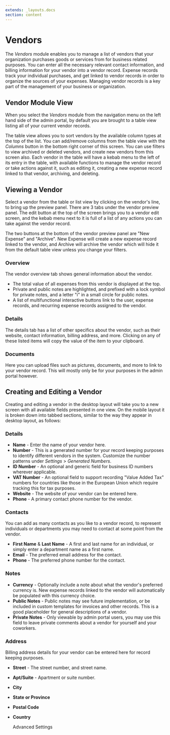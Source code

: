 ```yaml
---
extends: _layouts.docs
section: content
---
```


# Vendors

The *Vendors* module enables you to manage a list of vendors that your organization purchases goods or services from for business related purposes.  You can enter all the necessary relevant contact information, and billing information for your vendor into a vendor record.  Expense records track your individual purchases, and get linked to vendor records in order to organize the sources of your expenses.  Managing vendor records is a key part of the management of your business or organization.

## Vendor Module View

When you select the *Vendors* module from the navigation menu on the left hand side of the admin portal, by default you are brought to a table view listing all of your current vendor records.  

The table view allows you to sort vendors by the available column types at the top of the list.  You can add/remove columns from the table view with the *Columns* button in the bottom right corner of this screen.  You can use filters to view archived or deleted vendors, and create new vendors from this screen also.  Each vendor in the table will have a kebab menu to the left of its entry in the table, with available functions to manage the vendor record or take actions against it, such as editing it, creating a new expense record linked to that vendor, archiving, and deleting.

## Viewing a Vendor

Select a vendor from the table or list view by clicking on the vendor's line, to bring up the preview panel.  There are 3 tabs under the vendor preview panel.  The edit button at the top of the screen brings you to a vendor edit screen, and the kebab menu next to it is full of a list of any actions you can take against the vendor record.

The two buttons at the bottom of the vendor preview panel are "New Expense" and "Archive".  New Expense will create a new expense record linked to the vendor, and Archive will archive the vendor which will hide it from the default table view unless you change your filters.

### Overview

The vendor overview tab shows general information about the vendor.  

* The total value of all expenses from this vendor is displayed at the top.  
* Private and public notes are highlighted, and prefixed with a lock symbol for private notes, and a letter "i" in a small circle for public notes.
* A list of multifunctional interactive buttons link to the user, expense records, and recurring expense records assigned to the vendor.

### Details

The details tab has a list of other specifics about the vendor, such as their website, contact information, billing address, and more.  Clicking on any of these listed items will copy the value of the item to your clipboard.

### Documents

Here you can upload files such as pictures, documents, and more to link to your vendor record.  This will mostly only be for your purposes in the admin portal however.

## Creating and Editing a Vendor

Creating and editing a vendor in the desktop layout will take you to a new screen with all available fields presented in one view.  On the mobile layout it is broken down into tabbed sections, similar to the way they appear in desktop layout, as follows:

### Details

* **Name** - Enter the name of your vendor here.
* **Number** - This is a generated number for your record keeping purposes to identify different vendors in the system.  Customize the number patterns under *Settings* > *Generated Numbers*.
* **ID Number** - An optional and generic field for business ID numbers wherever applicable.
* **VAT Number** - An optional field to support recording "Value Added Tax" numbers for countries like those in the European Union which require tracking this for tax purposes.
* **Website** - The website of your vendor can be entered here.
* **Phone** - A primary contact phone number for the vendor.

### Contacts

You can add as many contacts as you like to a vendor record, to represent individuals or departments you may need to contact at some point from the vendor.

* **First Name** & **Last Name** - A first and last name for an individual, or simply enter a department name as a first name.
* **Email** - The preferred email address for the contact.
* **Phone** - The preferred phone number for the contact.

### Notes

* **Currency** - Optionally include a note about what the vendor's preferred currency is.  New expense records linked to the vendor will automatically be populated with this currency choice.
* **Public Notes** - Public notes may see future implementation, or be included in custom templates for invoices and other records.  This is a good placeholder for general descriptions of a vendor.
* **Private Notes** - Only viewable by admin portal users, you may use this field to leave private comments about a vendor for yourself and your coworkers.

### Address

Billing address details for your vendor can be entered here for record keeping purposes.

* **Street** - The street number, and street name.
* **Apt/Suite** - Apartment or suite number.
* **City**
* **State or Province**
* **Postal Code**
* **Country**

  <x-next url=/docs/advanced-settings>Advanced Settings</x-next>

